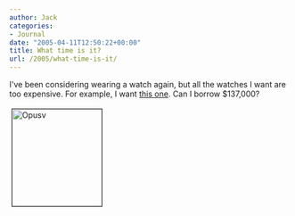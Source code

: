 ```yaml
---
author: Jack
categories:
- Journal
date: "2005-04-11T12:50:22+00:00"
title: What time is it?
url: /2005/what-time-is-it/
---
```


I've been considering wearing a watch again, but all the watches I want are too expensive. For example, I want [this one][1]. Can I borrow $137,000?

<img src="/images/blog//opusv.jpg" height="174" width="161" border="1" hspace="4" vspace="4" alt="Opusv" />

 [1]: http://www.opus5.ch/